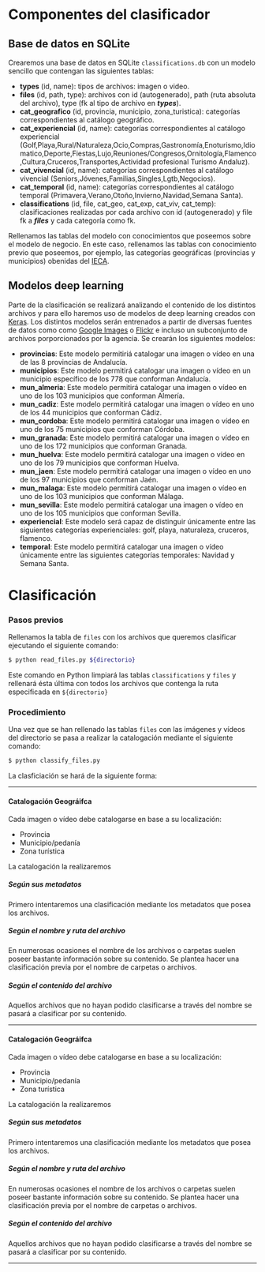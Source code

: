 # Componentes del clasificador

## Base de datos en SQLite
Crearemos una base de datos en SQLite `classifications.db` con un modelo sencillo que contengan las siguientes tablas:
- **types** (id, name): tipos de archivos: imagen o video.
- **files** (id, path, type): archivos con id (autogenerado), path (ruta absoluta del archivo), type (fk al tipo de archivo en **_types_**).
- **cat_geografico** (id, provincia, municipio, zona_turistica): categorías correspondientes al catálogo geográfico.
- **cat_experiencial** (id, name): categorías correspondientes al catálogo experiencial (Golf,Playa,Rural/Naturaleza,Ocio,Compras,Gastronomía,Enoturismo,Idiomatico,Deporte,Fiestas,Lujo,Reuniones/Congresos,Ornitología,Flamenco,Cultura,Cruceros,Transportes,Actividad profesional Turismo Andaluz).
- **cat_vivencial** (id, name): categorías correspondientes al catálogo vivencial (Seniors,Jóvenes,Familias,Singles,Lgtb,Negocios).
- **cat_temporal** (id, name): categorías correspondientes al catálogo temporal (Primavera,Verano,Otoño,Invierno,Navidad,Semana Santa).
- **classifications** (id, file, cat_geo, cat_exp, cat_viv, cat_temp): clasificaciones realizadas por cada archivo con id (autogenerado) y file fk a **_files_** y cada categoría como fk.

Rellenamos las tablas del modelo con conocimientos que poseemos sobre el modelo de negocio. En este caso, rellenamos las tablas con conocimiento previo que poseemos, por ejemplo, las categorías geográficas (provincias y municipios) obenidas del [IECA](http://www.juntadeandalucia.es/institutodeestadisticaycartografia/iea/visualizar.jsp?codConsulta=72066&CodOper=104&props=S).

## Modelos deep learning
Parte de la clasificación se realizará analizando el contenido de los distintos archivos y para ello haremos uso de modelos de deep learning creados con [Keras](https://keras.io/). Los distintos modelos serán entrenados a partir de diversas fuentes de datos como como [Google Images](https://images.google.com/) o [Flickr](https://www.flickr.com/) e incluso un subconjunto de archivos porporcionados por la agencia.
Se crearán los siguientes modelos:
- **provincias**: Este modelo permitiriá catalogar una imagen o vídeo en una de las 8 provincias de Andalucía.
- **municipios**: Este modelo permitirá catalogar una imagen o vídeo en un municipio específico de los 778 que conforman Andalucía.
- **mun_almeria**: Este modelo permitirá catalogar una imagen o vídeo en uno de los 103 municipios que conforman Almería.
- **mun_cadiz**: Este modelo permitirá catalogar una imagen o vídeo en uno de los 44 municipios que conforman Cádiz.
- **mun_cordoba**: Este modelo permitirá catalogar una imagen o vídeo en uno de los 75 municipios que conforman Córdoba.
- **mun_granada**: Este modelo permitirá catalogar una imagen o vídeo en uno de los 172 municipios que conforman Granada.
- **mun_huelva**: Este modelo permitirá catalogar una imagen o vídeo en uno de los 79 municipios que conforman Huelva.
- **mun_jaen**: Este modelo permitirá catalogar una imagen o vídeo en uno de los 97 municipios que conforman Jaén.
- **mun_malaga**: Este modelo permitirá catalogar una imagen o vídeo en uno de los 103 municipios que conforman Málaga.
- **mun_sevilla**: Este modelo permitirá catalogar una imagen o vídeo en uno de los 105 municipios que conforman Sevilla.
- **experiencial**: Este modelo será capaz de distinguir únicamente entre las siguientes categorías experienciales: golf, playa, naturaleza, cruceros, flamenco.
- **temporal**: Este modelo permitirá catalogar una imagen o vídeo únicamente entre las siguientes categorías temporales: Navidad y Semana Santa.


# Clasificación

### Pasos previos
Rellenamos la tabla de `files` con los archivos que queremos clasificar ejecutando el siguiente comando:

```sh
$ python read_files.py ${directorio}
```

Este comando en Python limpiará las tablas `classifications` y `files` y rellenará ésta última con todos los archivos que contenga la ruta especificada en `${directorio}`

### Procedimiento
Una vez que se han rellenado las tablas `files` con las imágenes y vídeos del directorio se pasa a realizar la catalogación mediante el siguiente comando:

```sh
$ python classify_files.py
```
La clasficiación se hará de la siguiente forma:

---

#### Catalogación Geográifca
Cada imagen o vídeo debe catalogarse en base a su localización:
- Provincia
- Municipio/pedanía
- Zona turística

La catalogación la realizaremos

##### Según sus metadatos
Primero intentaremos una clasificación mediante los metadatos que posea los archivos.

##### Según el nombre y ruta del archivo
En numerosas ocasiones el nombre de los archivos o carpetas suelen poseer bastante información sobre su contenido. Se plantea hacer una clasificación previa por el nombre de carpetas o archivos.

##### Según el contenido del archivo
Aquellos archivos que no hayan podido clasificarse a través del nombre se pasará a clasificar por su contenido.

---

#### Catalogación Geográifca
Cada imagen o vídeo debe catalogarse en base a su localización:
- Provincia
- Municipio/pedanía
- Zona turística

La catalogación la realizaremos

##### Según sus metadatos
Primero intentaremos una clasificación mediante los metadatos que posea los archivos.

##### Según el nombre y ruta del archivo
En numerosas ocasiones el nombre de los archivos o carpetas suelen poseer bastante información sobre su contenido. Se plantea hacer una clasificación previa por el nombre de carpetas o archivos.

##### Según el contenido del archivo
Aquellos archivos que no hayan podido clasificarse a través del nombre se pasará a clasificar por su contenido.

---
